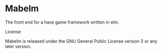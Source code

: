# Mabelm
The front end for a haxe game framework written in elm.


License

Mabelm is released under the GNU General Public License version 3 or any later version.
